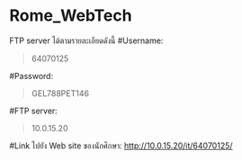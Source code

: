 # Rome_WebTech
FTP server ได้ตามรายละเอียดดังนี้
#Username: 
>64070125

#Password:
>GEL788PET146

#FTP server:
>10.0.15.20

#Link ไปยัง Web site ของนักศึกษา: http://10.0.15.20/it/64070125/
